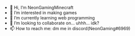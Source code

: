 - 👋 Hi, I’m NeonGamingMinecraft
- 👀 I’m interested in making games
- 🌱 I’m currently learning web programming
- 💞️ I’m looking to collaborate on... uhhh... idk?
- 📫 How to reach me: dm me in discord(NeonGaming#6969)

<!---
NeonGamingMC/NeonGamingMC is a ✨ special ✨ repository because its `README.md` (this file) appears on your GitHub profile.
You can click the Preview link to take a look at your changes.
--->
